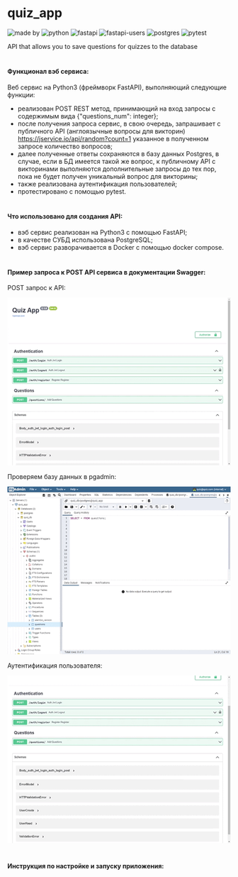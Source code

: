 # quiz_app
![made by](https://img.shields.io/badge/made_by-slychagin-orange)
![python](https://img.shields.io/badge/python-v3.10.5-blue)
![fastapi](https://img.shields.io/badge/fastapi-v0.95.1-green)
![fastapi-users](https://img.shields.io/badge/fastapi_users-v11.0.0-red)
![postgres](https://img.shields.io/badge/postgres-15-blue)
![pytest](https://img.shields.io/badge/pytest-ok-brightgreen)

API  that allows you to save questions for quizzes to the database
#
#### Функционал вэб сервиса:
Веб сервис на Python3 (фреймворк FastAPI), выполняющий следующие функции:
- реализован POST REST метод, принимающий на вход запросы с содержимым вида {"questions_num": integer};
- после получения запроса сервис, в свою очередь, запрашивает с публичного API (англоязычные вопросы для викторин) https://jservice.io/api/random?count=1 
указанное в полученном запросе количество вопросов;
- далее полученные ответы сохраняются в базу данных Postgres, в случае, если в БД имеется такой же вопрос, к публичному API с викторинами выполняются
дополнительные запросы до тех пор, пока не будет получен уникальный вопрос для викторины;
- также реализована аутентификация пользователей;
- протестировано с помощью pytest.

#
#### Что использовано для создания API:
- вэб сервис реализован на Python3 с помощью FastAPI;
- в качестве СУБД использована PostgreSQL;
- вэб сервис разворачивается в Docker с помощью docker compose.

#
#### Пример запроса к POST API сервиса в документации Swagger:
POST запрос к API:

![post](https://github.com/slychagin/QuizApp/blob/master/demo_gifs/POST%20request.gif)

Проверяем базу данных в pgadmin:

![check db](https://github.com/slychagin/QuizApp/blob/master/demo_gifs/check%20db.gif)

Аутентификация пользователя:

![auth](https://github.com/slychagin/QuizApp/blob/master/demo_gifs/Authentication.gif)

#
#### Инструкция по настройке и запуску приложения:











